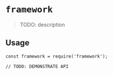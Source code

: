 # `framework`

> TODO: description

## Usage

```
const framework = require('framework');

// TODO: DEMONSTRATE API
```
